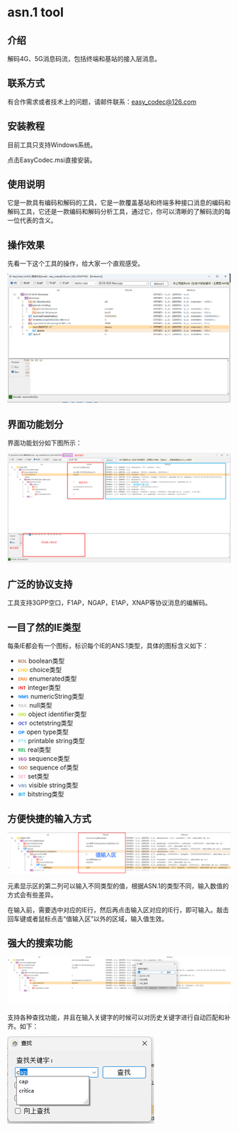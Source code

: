 # asn.1 tool

## 介绍
解码4G、5G消息码流，包括终端和基站的接入层消息。

## 联系方式
有合作需求或者技术上的问题，请邮件联系：easy_codec@126.com


## 安装教程

目前工具只支持Windows系统。

点击EasyCodec.msi直接安装。

## 使用说明

它是一款具有编码和解码的工具，它是一款覆盖基站和终端多种接口消息的编码和解码工具，它还是一款编码和解码分析工具，通过它，你可以清晰的了解码流的每一位代表的含义。

## 操作效果

先看一下这个工具的操作，给大家一个直观感受。

![asn1工具](./README.assets/asn1工具.gif)

## **界面功能划分**

界面功能划分如下图所示：

![image-20240122101429523](./README.assets/image-20240122101429523.png)

## **广泛的协议支持**

工具支持3GPP空口，F1AP，NGAP，E1AP，XNAP等协议消息的编解码。



## **一目了然的IE类型**

每条IE都会有一个图标，标识每个IE的ANS.1类型，具体的图标含义如下：



- <img src="./README.assets/409fe1822f988397af7ab5dc7d5968e0.png" alt="img" style="zoom:10%;" />  boolean类型
- <img src="./README.assets/a90aa2e2155480eaaefbe0690b97d39c.png" alt="img" style="zoom:10%;" />  choice类型
- <img src="./README.assets/afed5094d06a622acf3506300d46e022.png" alt="img" style="zoom:10%;" />  enumerated类型
- <img src="./README.assets/d0b5c21daad948519e01d0bf16d4c6ce.png" alt="img" style="zoom:10%;" />  integer类型
- <img src="./README.assets/3dba1f5a0d81ff09e4e6523d1c02a6ef.png" alt="img" style="zoom:10%;" />  numericString类型
- <img src="./README.assets/37b4b2445a7f828575c654a36ad65433.png" alt="img" style="zoom:10%;" />  null类型
- <img src="./README.assets/ffdf397e7ffe0726d8de78dd1a4c152c.png" alt="img" style="zoom:10%;" />  object identifier类型
- <img src="./README.assets/77d42f482e89ff7d18fba958c76c177e.png" alt="img" style="zoom:10%;" />  octetstring类型
- <img src="./README.assets/3b17e2557ed053cac8f212879cf4bf08.png" alt="img" style="zoom:10%;" />  open type类型
- <img src="./README.assets/b6225b228448493a28d92fd73dceb149.png" alt="img" style="zoom:10%;" />  printable string类型
- <img src="./README.assets/89f3a8abe75f8858e969ee36469780ee.png" alt="img" style="zoom:10%;" />  real类型
- <img src="./README.assets/21c281686934a4cb5eda6cdab7f13aab.png" alt="img" style="zoom:10%;" />  sequence类型
- <img src="./README.assets/2d677a352bd806aa6fb2c1fba73536ce.png" alt="img" style="zoom:10%;" />  sequence of类型
- <img src="./README.assets/af6622072671bc3946ce291db92e7e48.png" alt="img" style="zoom:10%;" />  set类型
- <img src="./README.assets/d4b748547aaa23d453bccf3f7cafd840.png" alt="img" style="zoom:10%;" />  visible string类型
- <img src="./README.assets/fc9c443f31bcdff5b5a34165f463e777.png" alt="img" style="zoom:10%;" />  bitstring类型



## **方便快捷的输入方式**

![img](./README.assets/a0e4a1f223d4441fdde3fc7170c0acd8.png)

元素显示区的第二列可以输入不同类型的值，根据ASN.1的类型不同，输入数值的方式会有些差异。

在输入前，需要选中对应的IE行，然后再点击输入区对应的IE行，即可输入。敲击回车键或者鼠标点击“值输入区”以外的区域，输入值生效。



## **强大的搜索功能**

![image-20240122101828417](./README.assets/image-20240122101828417.png)

支持各种查找功能，并且在输入关键字的时候可以对历史关键字进行自动匹配和补齐。如下：

![image-20240122102030959](./README.assets/image-20240122102030959.png)



